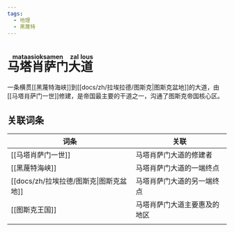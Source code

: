 ```yaml
---
tags:
  - 地理
  - 黑蔑特
---
```

# <ruby>马塔肖萨门<rt>mataasioksamen</rt></ruby><ruby>大<rt>zal</rt></ruby><ruby>道<rt>lous</rt></ruby>

一条横贯[[黑蔑特海峡]]到[[docs/zh/拉埃拉德/图斯克|图斯克盆地]]的大道，由[[马塔肖萨门一世]]修建，是帝国最主要的干道之一，沟通了图斯克帝国核心区。

## 关联词条

| 词条             | 关联             |
| -------------- | -------------- |
| [[马塔肖萨门一世]]    | 马塔肖萨门大道的修建者    |
| [[黑蔑特海峡]]      | 马塔肖萨门大道的一端终点   |
| [[docs/zh/拉埃拉德/图斯克\|图斯克盆地]] | 马塔肖萨门大道的另一端终点  |
| [[图斯克王国]]      | 马塔肖萨门大道主要惠及的地区 |
|                |                |
